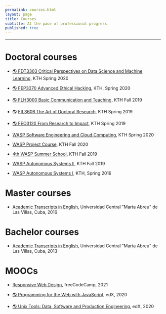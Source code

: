 ```yaml
---
permalink: courses.html
layout: page
title: Courses
subtitle: At the pace of professional progress
published: true
---
```



---

# Doctoral courses

- [:earth_americas: FDT3303 Critical Perspectives on Data Science and Machine Learning](https://www.kth.se/student/kurser/kurs/FDT3303?l=en), KTH Spring 2020

- [:earth_americas: FEP3370 Advanced Ethical Hacking](https://www.kth.se/student/kurser/kurs/FEP3370?l=en), KTH, Spring 2020

- [:earth_americas: FLH3000 Basic Communication and Teaching](https://www.kth.se/student/kurser/kurs/FLH3000), KTH Fall 2019

- :earth_americas: [FIL3606 The Art of Doctoral Research](https://www.kth.se/student/kurser/kurs/FIL3606?l=en), KTH Spring 2019

- [:earth_americas: FEO3120 From Research to Impact](https://www.kth.se/student/kurser/kurs/FEO3120?l=en), KTH Spring 2019

- [WASP Software Engineering and Cloud Computing](../files/certificates/Certificate_WASP_SECC2019_Cesar.pdf), KTH Spring 2020

- [WASP Project Course](../files/certificates/Certificate_WASP_Project2019_Cesar.pdf), KTH  Fall 2020

- [4th WASP Summer School](../files/certificates/Certificate_WASP_Summer_School_2019_Cesar.pdf), KTH Fall 2019

- [WASP Autonomous Systems II](../files/certificates/Certificate_WASP_AS2_Cesar.pdf), KTH Fall 2019

- [WASP Autonomous Systems I](../files/certificates/Certificate_WASP_AS1_Cesar.pdf), KTH, Spring 2019

# Master courses

- [Academic Transcripts in English](../files/certificates/MSc_Academis_Transcript-eng.pdf), Universidad Central "Marta Abreu" de Las Villas, Cuba, 2016

# Bachelor courses

- [Academic Transcripts in English](../files/certificates/BSc_Academis_Transcript-eng.pdf), Universidad Central "Marta Abreu" de Las Villas, Cuba, 2013


# MOOCs

- [Responsive Web Design](https://www.freecodecamp.org/certification/cesarsotovalero/responsive-web-design), freeCodeCamp, 2021

- [:earth_americas: Programming for the Web with JavaScript](#), edX, 2020

- [:earth_americas: Unix Tools: Data, Software and Production Engineering](https://courses.edx.org/certificates/e922632cec44445ea8d1f534d64f7d8a), edX, 2020
